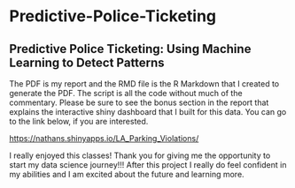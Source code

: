 # Predictive-Police-Ticketing

## Predictive Police Ticketing:  Using Machine Learning to Detect Patterns

The PDF is my report and the RMD file is the R Markdown that I created to generate the PDF. The script is all the code without much of the commentary. 
Please be sure to see the bonus section in the report that explains the interactive shiny dashboard that I built for this data.
You can go to the link below, if you are interested.

https://nathans.shinyapps.io/LA_Parking_Violations/

I really enjoyed this classes! Thank you for giving me the opportunity to start my data science journey!!! After this project I really do feel confident in my abilities and I am excited about the future and learning more.
